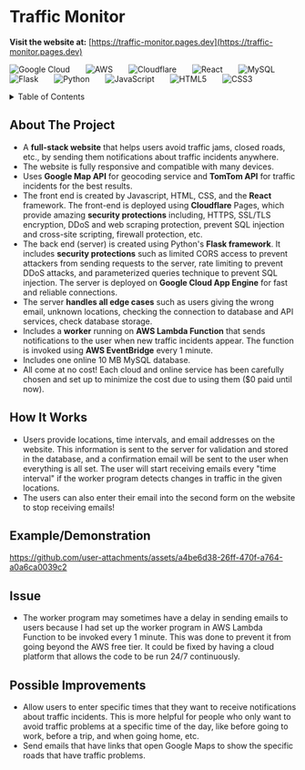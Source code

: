 # Traffic Monitor
**Visit the website at:** [https://traffic-monitor.pages.dev](https://traffic-monitor.pages.dev)

<!--Badges-->
![Google Cloud](https://img.shields.io/badge/Google%20Cloud-%234285F4.svg?style=for-the-badge&logo=google-cloud&logoColor=white) &nbsp; &nbsp; &nbsp; 
![AWS](https://img.shields.io/badge/AWS-orange?style=for-the-badge&logo=amazonwebservices&logoSize=auto) &nbsp; &nbsp; &nbsp;
![Cloudflare](https://img.shields.io/badge/Cloudflare-F38020?style=for-the-badge&logo=Cloudflare&logoColor=white) &nbsp; &nbsp; &nbsp;
![React](https://img.shields.io/badge/react-%2320232a.svg?style=for-the-badge&logo=react&logoColor=%2361DAFB) &nbsp; &nbsp; &nbsp;
![MySQL](https://img.shields.io/badge/MySQL-blue?style=for-the-badge&logo=MySQL&logoColor=white&logoSize=auto) &nbsp; &nbsp; &nbsp; 
![Flask](https://img.shields.io/badge/FLASK-3.0.0-grey?style=for-the-badge&logo=flask&logoColor=white&labelColor=black) &nbsp; &nbsp; &nbsp; 
![Python](https://img.shields.io/badge/Python-3.12-orange?style=for-the-badge&logo=PYTHON&logoColor=ffdd54&labelColor=3670A0) &nbsp; &nbsp; &nbsp; 
![JavaScript](https://img.shields.io/badge/javascript-%23323330.svg?style=for-the-badge&logo=javascript&logoColor=%23F7DF1E) &nbsp; &nbsp; &nbsp; 
![HTML5](https://img.shields.io/badge/html5-%23E34F26.svg?style=for-the-badge&logo=html5&logoColor=white) &nbsp; &nbsp; &nbsp; 
![CSS3](https://img.shields.io/badge/css3-%231572B6.svg?style=for-the-badge&logo=css3&logoColor=white) &nbsp; &nbsp; &nbsp; 

<!-- table of contents-->
<details>
  <summary>Table of Contents</summary>
  <ol>
    <li>
      <a href="#About-The-Project">About The Project</a>
    </li>
    <li><a href="#How-It-Works">How It Works</a></li>
    <li><a href="#Example/Demonstration">Examples/Demonstration</a></li>
    <li><a href="#Issue">Issue</a></li>
    <li><a href="#Possible-Improvements">Possible Improvements</a></li>
    <li><a href="#license">License</a></li>
    <li><a href="#contact">Contact</a></li>
    <li><a href="#acknowledgments">Acknowledgments</a></li>
  </ol>
</details>

## About The Project
* A **full-stack website** that helps users avoid traffic jams, closed roads, etc., by sending them notifications about traffic incidents anywhere.
* The website is fully responsive and compatible with many devices. 
* Uses **Google Map API** for geocoding service and **TomTom API** for traffic incidents for the best results.
* The front end is created by Javascript, HTML, CSS, and the **React** framework. The front-end is deployed using **Cloudflare** Pages, which provide amazing **security protections** including, HTTPS, SSL/TLS encryption, DDoS and web scraping protection, prevent SQL injection and cross-site scripting, firewall protection, etc.
* The back end (server) is created using Python's **Flask framework**. It includes **security protections** such as limited CORS access to prevent attackers from sending requests to the server, rate limiting to prevent DDoS attacks, and parameterized queries technique to prevent SQL injection. The server is deployed on **Google Cloud App Engine** for fast and reliable connections.
* The server **handles all edge cases** such as users giving the wrong email, unknown locations, checking the connection to database and API services, check database storage. 
* Includes a **worker** running on **AWS Lambda Function** that sends notifications to the user when new traffic incidents appear. The function is invoked using **AWS EventBridge** every 1 minute.
* Includes one online 10 MB MySQL database.
* All come at no cost! Each cloud and online service has been carefully chosen and set up to minimize the cost due to using them ($0 paid until now).

## How It Works
* Users provide locations, time intervals, and email addresses on the website. This information is sent to the server for validation and stored in the database, and a confirmation email will be sent to the user when everything is all set. The user will start receiving emails every "time interval" if the worker program detects changes in traffic in the given locations.
* The users can also enter their email into the second form on the website to stop receiving emails!

## Example/Demonstration
https://github.com/user-attachments/assets/a4be6d38-26ff-470f-a764-a0a6ca0039c2

## Issue
* The worker program may sometimes have a delay in sending emails to users because I had set up the worker program in AWS Lambda Function to be invoked every 1 minute. This was done to prevent it from going beyond the AWS free tier. It could be fixed by having a cloud platform that allows the code to be run 24/7 continuously. 

## Possible Improvements
* Allow users to enter specific times that they want to receive notifications about traffic incidents. This is more helpful for people who only want to avoid traffic problems at a specific time of the day, like before going to work, before a trip, and when going home, etc.
* Send emails that have links that open Google Maps to show the specific roads that have traffic problems.
